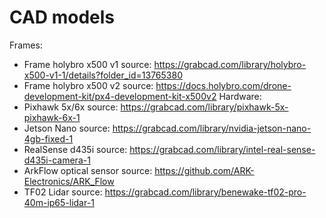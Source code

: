 # CAD models
Frames:
 - Frame holybro x500 v1 source: https://grabcad.com/library/holybro-x500-v1-1/details?folder_id=13765380
 - Frame holybro x500 v2 source: https://docs.holybro.com/drone-development-kit/px4-development-kit-x500v2
Hardware:
 - Pixhawk 5x/6x source: https://grabcad.com/library/pixhawk-5x-pixhawk-6x-1
 - Jetson Nano source: https://grabcad.com/library/nvidia-jetson-nano-4gb-fixed-1
 - RealSense d435i source: https://grabcad.com/library/intel-real-sense-d435i-camera-1
 - ArkFlow optical sensor source: https://github.com/ARK-Electronics/ARK_Flow
 - TF02 Lidar source: https://grabcad.com/library/benewake-tf02-pro-40m-ip65-lidar-1

